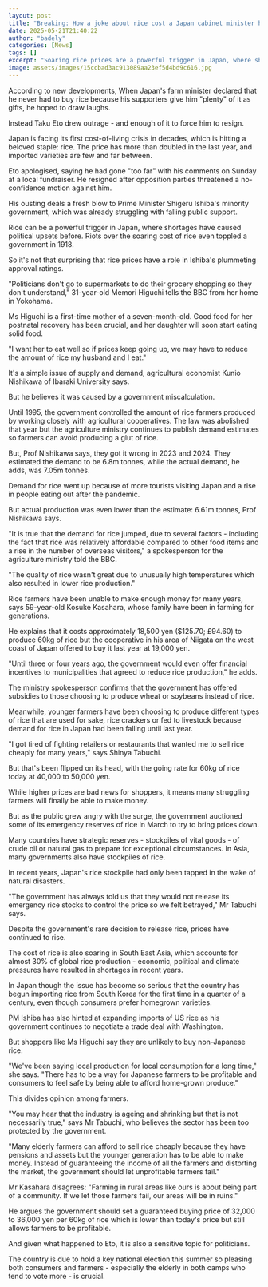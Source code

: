 ```yaml
---
layout: post
title: "Breaking: How a joke about rice cost a Japan cabinet minister his job"
date: 2025-05-21T21:40:22
author: "badely"
categories: [News]
tags: []
excerpt: "Soaring rice prices are a powerful trigger in Japan, where shortages have caused political upsets before."
image: assets/images/15ccbad3ac913089aa23ef5d4bd9c616.jpg
---
```


According to new developments, When Japan's farm minister declared that he never had to buy rice because his supporters give him "plenty" of it as gifts, he hoped to draw laughs. 

Instead Taku Eto drew outrage - and enough of it to force him to resign. 

Japan is facing its first cost-of-living crisis in decades, which is hitting a beloved staple: rice. The price has more than doubled in the last year, and imported varieties are few and far between. 

Eto apologised, saying he had gone "too far" with his comments on Sunday at a local fundraiser. He resigned after opposition parties threatened a no-confidence motion against him. 

His ousting deals a fresh blow to Prime Minister Shigeru Ishiba's minority government, which was already struggling with falling public support.

Rice can be a powerful trigger in Japan, where shortages have caused political upsets before. Riots over the soaring cost of rice even toppled a government in 1918.

So it's not that surprising that rice prices have a role in Ishiba's plummeting approval ratings.

"Politicians don't go to supermarkets to do their grocery shopping so they don't understand," 31-year-old Memori Higuchi tells the BBC from her home in Yokohama.

Ms Higuchi is a first-time mother of a seven-month-old. Good food for her postnatal recovery has been crucial, and her daughter will soon start eating solid food.

"I want her to eat well so if prices keep going up, we may have to reduce the amount of rice my husband and I eat."

It's a simple issue of supply and demand, agricultural economist Kunio Nishikawa of Ibaraki University says.

But he believes it was caused by a government miscalculation.

Until 1995, the government controlled the amount of rice farmers produced by working closely with agricultural cooperatives. The law was abolished that year but the agriculture ministry continues to publish demand estimates so farmers can avoid producing a glut of rice.

But, Prof Nishikawa says, they got it wrong in 2023 and 2024. They estimated the demand to be 6.8m tonnes, while the actual demand, he adds, was 7.05m tonnes. 

Demand for rice went up because of more tourists visiting Japan and a rise in people eating out after the pandemic. 

But actual production was even lower than the estimate: 6.61m tonnes, Prof Nishikawa says.

"It is true that the demand for rice jumped, due to several factors - including the fact that rice was relatively affordable compared to other food items and a rise in the number of overseas visitors," a spokesperson for the agriculture ministry told the BBC.

"The quality of rice wasn't great due to unusually high temperatures which also resulted in lower rice production."

Rice farmers have been unable to make enough money for many years, says 59-year-old Kosuke Kasahara, whose family have been in farming for generations.

He explains that it costs approximately 18,500 yen ($125.70; £94.60) to produce 60kg of rice but the cooperative in his area of Niigata on the west coast of Japan offered to buy it last year at 19,000 yen.

"Until three or four years ago, the government would even offer financial incentives to municipalities that agreed to reduce rice production," he adds.

The ministry spokesperson confirms that the government has offered subsidies to those choosing to produce wheat or soybeans instead of rice.

Meanwhile, younger farmers have been choosing to produce different types of rice that are used for sake, rice crackers or fed to livestock because demand for rice in Japan had been falling until last year.

"I got tired of fighting retailers or restaurants that wanted me to sell rice cheaply for many years," says Shinya Tabuchi.

But that's been flipped on its head, with the going rate for 60kg of rice today at 40,000 to 50,000 yen.

While higher prices are bad news for shoppers, it means many struggling farmers will finally be able to make money.

But as the public grew angry with the surge, the government auctioned some of its emergency reserves of rice in March to try to bring prices down.

Many countries have strategic reserves - stockpiles of vital goods - of crude oil or natural gas to prepare for exceptional circumstances. In Asia, many governments also have stockpiles of rice.

In recent years, Japan's rice stockpile had only been tapped in the wake of natural disasters.

"The government has always told us that they would not release its emergency rice stocks to control the price so we felt betrayed," Mr Tabuchi says.

Despite the government's rare decision to release rice, prices have continued to rise.

The cost of rice is also soaring in South East Asia, which accounts for almost 30% of global rice production - economic, political and climate pressures have resulted in shortages in recent years.

In Japan though the issue has become so serious that the country has begun importing rice from South Korea for the first time in a quarter of a century, even though consumers prefer homegrown varieties.

PM Ishiba has also hinted at expanding imports of US rice as his government continues to negotiate a trade deal with Washington. 

But shoppers like Ms Higuchi say they are unlikely to buy non-Japanese rice.

"We've been saying local production for local consumption for a long time," she says. "There has to be a way for Japanese farmers to be profitable and consumers to feel safe by being able to afford home-grown produce."

This divides opinion among farmers.

"You may hear that the industry is ageing and shrinking but that is not necessarily true," says Mr Tabuchi, who believes the sector has been too protected by the government.

"Many elderly farmers can afford to sell rice cheaply because they have pensions and assets but the younger generation has to be able to make money. Instead of guaranteeing the income of all the farmers and distorting the market, the government should let unprofitable farmers fail."

Mr Kasahara disagrees: "Farming in rural areas like ours is about being part of a community. If we let those farmers fail, our areas will be in ruins."

He argues the government should set a guaranteed buying price of 32,000 to 36,000 yen per 60kg of rice which is lower than today's price but still allows farmers to be profitable.

And given what happened to Eto, it is also a sensitive topic for politicians.

The country is due to hold a key national election this summer so pleasing both consumers and farmers - especially the elderly in both camps who tend to vote more - is crucial.

